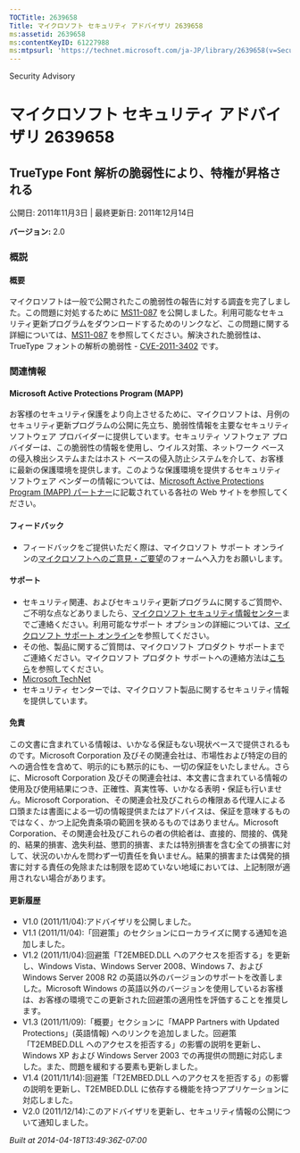 ```yaml
---
TOCTitle: 2639658
Title: マイクロソフト セキュリティ アドバイザリ 2639658
ms:assetid: 2639658
ms:contentKeyID: 61227988
ms:mtpsurl: 'https://technet.microsoft.com/ja-JP/library/2639658(v=Security.10)'
---
```


Security Advisory

マイクロソフト セキュリティ アドバイザリ 2639658
================================================

TrueType Font 解析の脆弱性により、特権が昇格される
--------------------------------------------------

公開日: 2011年11月3日 | 最終更新日: 2011年12月14日

**バージョン:** 2.0

### 概説

#### 概要

マイクロソフトは一般で公開されたこの脆弱性の報告に対する調査を完了しました。この問題に対処するために [MS11-087](http://technet.microsoft.com/ja-jp/security/bulletin/ms11-087) を公開しました。利用可能なセキュリティ更新プログラムをダウンロードするためのリンクなど、この問題に関する詳細については、[MS11-087](http://technet.microsoft.com/ja-jp/security/bulletin/ms11-087) を参照してください。解決された脆弱性は、TrueType フォントの解析の脆弱性 - [CVE-2011-3402](http://www.cve.mitre.org/cgi-bin/cvename.cgi?name=cve-2011-3402) です。

### 関連情報

#### Microsoft Active Protections Program (MAPP)

お客様のセキュリティ保護をより向上させるために、マイクロソフトは、月例のセキュリティ更新プログラムの公開に先立ち、脆弱性情報を主要なセキュリティ ソフトウェア プロバイダーに提供しています。セキュリティ ソフトウェア プロバイダーは、この脆弱性の情報を使用し、ウイルス対策、ネットワーク ベースの侵入検出システムまたはホスト ベースの侵入防止システムを介して、お客様に最新の保護環境を提供します。このような保護環境を提供するセキュリティ ソフトウェア ベンダーの情報については、[Microsoft Active Protections Program (MAPP) パートナー](http://go.microsoft.com/fwlink/?linkid=215201)に記載されている各社の Web サイトを参照してください。

#### フィードバック

-   フィードバックをご提供いただく際は、マイクロソフト サポート オンラインの[マイクロソフトへのご意見・ご要望](https://support.microsoft.com/common/survey.aspx?scid=sw;en;1257&showpage=1&ws=technet&sd=tech)のフォームへ入力をお願いします。

#### サポート

-   セキュリティ関連、およびセキュリティ更新プログラムに関するご質問や、ご不明な点などありましたら、[マイクロソフト セキュリティ情報センター](http://go.microsoft.com/fwlink/?linkid=21131)までご連絡ください。利用可能なサポート オプションの詳細については、[マイクロソフト サポート オンライン](http://support.microsoft.com/)を参照してください。
-   その他、製品に関するご質問は、マイクロソフト プロダクト サポートまでご連絡ください。マイクロソフト プロダクト サポートへの連絡方法は[こちら](http://go.microsoft.com/fwlink/?linkid=21155)を参照してください。
-   [Microsoft TechNet](http://technet.microsoft.com/ja-jp/security/default.aspx)
-   セキュリティ センターでは、マイクロソフト製品に関するセキュリティ情報を提供しています。

#### 免責

この文書に含まれている情報は、いかなる保証もない現状ベースで提供されるものです。Microsoft Corporation 及びその関連会社は、市場性および特定の目的への適合性を含めて、明示的にも黙示的にも、一切の保証をいたしません。さらに、Microsoft Corporation 及びその関連会社は、本文書に含まれている情報の使用及び使用結果につき、正確性、真実性等、いかなる表明・保証も行いません。Microsoft Corporation、その関連会社及びこれらの権限ある代理人による口頭または書面による一切の情報提供またはアドバイスは、保証を意味するものではなく、かつ上記免責条項の範囲を狭めるものではありません。Microsoft Corporation、その関連会社及びこれらの者の供給者は、直接的、間接的、偶発的、結果的損害、逸失利益、懲罰的損害、または特別損害を含む全ての損害に対して、状況のいかんを問わず一切責任を負いません。結果的損害または偶発的損害に対する責任の免除または制限を認めていない地域においては、上記制限が適用されない場合があります。

#### 更新履歴

-   V1.0 (2011/11/04):アドバイザリを公開しました。
-   V1.1 (2011/11/04):「回避策」のセクションにローカライズに関する通知を追加しました。
-   V1.2 (2011/11/04):回避策「T2EMBED.DLL へのアクセスを拒否する」を更新し、Windows Vista、Windows Server 2008、Windows 7、および Windows Server 2008 R2 の英語以外のバージョンのサポートを改善しました。Microsoft Windows の英語以外のバージョンを使用しているお客様は、お客様の環境でこの更新された回避策の適用性を評価することを推奨します。
-   V1.3 (2011/11/09):「概要」セクションに「MAPP Partners with Updated Protections」(英語情報) へのリンクを追加しました。回避策「T2EMBED.DLL へのアクセスを拒否する」の影響の説明を更新し、Windows XP および Windows Server 2003 での再提供の問題に対応しました。また、問題を緩和する要素も更新しました。
-   V1.4 (2011/11/14):回避策「T2EMBED.DLL へのアクセスを拒否する」の影響の説明を更新し、T2EMBED.DLL に依存する機能を持つアプリケーションに対応しました。
-   V2.0 (2011/12/14):このアドバイザリを更新し、セキュリティ情報の公開について通知しました。

*Built at 2014-04-18T13:49:36Z-07:00*
